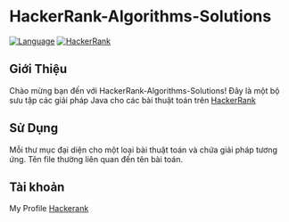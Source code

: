 # HackerRank-Algorithms-Solutions

[![Language](https://img.shields.io/badge/Language-Java-blue?logo=java)](https://www.java.com/)
[![HackerRank](https://img.shields.io/badge/Platform-HackerRank-green?logo=hackerrank)](https://www.hackerrank.com/domains/tutorials/10-days-of-javascript)

## Giới Thiệu

Chào mừng bạn đến với HackerRank-Algorithms-Solutions! Đây là một bộ sưu tập các giải pháp Java cho các bài thuật toán trên [HackerRank](https://www.hackerrank.com/domains/algorithms)

## Sử Dụng

Mỗi thư mục đại diện cho một loại bài thuật toán và chứa giải pháp tương ứng. Tên file thường liên quan đến tên bài toán.

## Tài khoản
My Profile [Hackerank](https://www.hackerrank.com/profile/mrt_boss)
